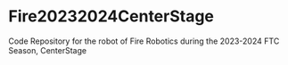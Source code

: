 # Fire20232024CenterStage

Code Repository for the robot of Fire Robotics during the 2023-2024 FTC Season, CenterStage

